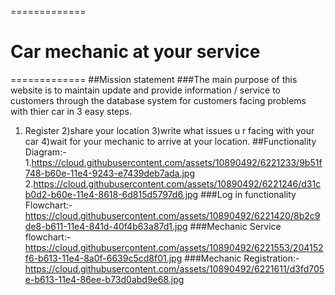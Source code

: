 =============
# Car mechanic at your service                               
=============
##Mission statement
###The main purpose of this website is to maintain  update and provide information / service to customers through the database system for customers facing problems with thier car in 3 easy steps. 
1) Register
2)share your location 
3)write what issues u r facing with your car
4)wait for your mechanic to arrive at your location. 
##Functionality Diagram:-
1.https://cloud.githubusercontent.com/assets/10890492/6221233/9b51f748-b60e-11e4-9243-e7439deb7ada.jpg
2.https://cloud.githubusercontent.com/assets/10890492/6221246/d31cb0d2-b60e-11e4-8618-6d815d5797d6.jpg
###Log in functionality Flowchart:-
https://cloud.githubusercontent.com/assets/10890492/6221420/8b2c9de8-b611-11e4-841d-40f4b63a87d1.jpg
###Mechanic Service flowchart:-
https://cloud.githubusercontent.com/assets/10890492/6221553/204152f6-b613-11e4-8a0f-6639c5cd8f01.jpg
###Mechanic Registration:-
https://cloud.githubusercontent.com/assets/10890492/6221611/d3fd705e-b613-11e4-86ee-b73d0abd9e68.jpg

